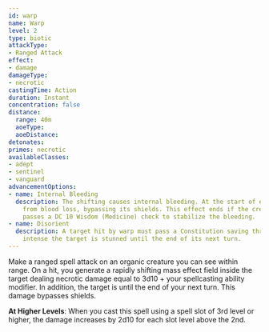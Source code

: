```yaml
---
id: warp
name: Warp
level: 2
type: biotic
attackType:
- Ranged Attack
effect:
- damage
damageType:
- necrotic
castingTime: Action
duration: Instant
concentration: false
distance:
  range: 40m
  aoeType: 
  aoeDistance: 
detonates: 
primes: necrotic
availableClasses:
- adept
- sentinel
- vanguard
advancementOptions:
- name: Internal Bleeding
  description: The shifting causes internal bleeding. At the start of each of your turns, the target suffers 1d6 damage
    from blood loss, bypassing its shields. This effect ends if the creature uses medi-gel or if it or another creature
    passes a DC 10 Wisdom (Medicine) check to stabilize the bleeding.
- name: Disorient
  description: A target hit by warp must pass a Constitution saving throw. On a failed save, the force of warp is so
    intense the target is stunned until the end of its next turn.
---
```

Make a ranged spell attack on an organic creature you can see within range. On a hit, you generate a rapidly shifting mass
effect field inside the target dealing necrotic damage equal to 3d10 + your spellcasting ability modifier. In addition,
the target is <me-condition id="primed" sub="necrotic"/> until the end of your next turn. This damage bypasses shields.

__At Higher Levels__: When you cast this spell using a spell slot of 3rd level or higher, the damage increases by 2d10 for
each slot level above the 2nd.
